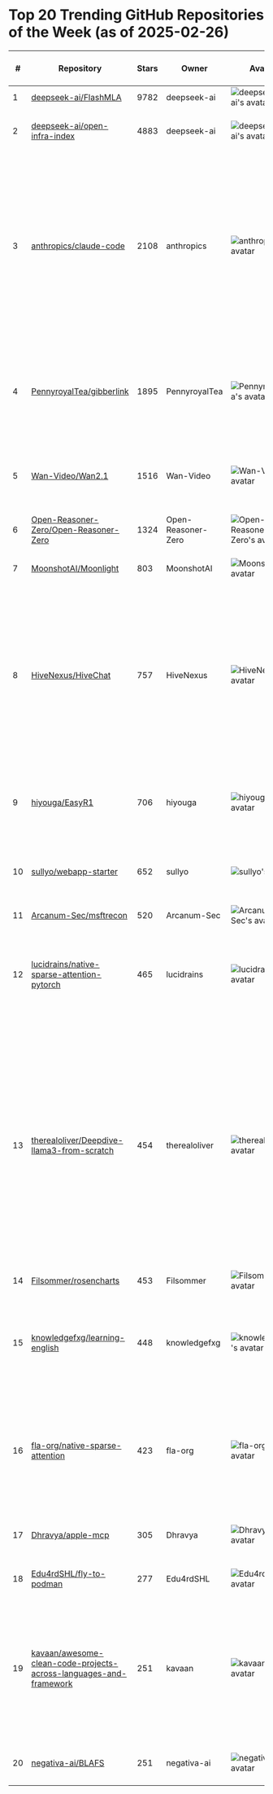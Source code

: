 # Top 20 Trending GitHub Repositories of the Week (as of 2025-02-26)

| # | Repository | Stars | Owner | Avatar | Description | Topics | URL | Created At | Updated At | Pushed At | Git URL | SSH URL | Clone URL | SVN URL | Homepage | Size | Language | Forks Count | Open Issues Count | Default Branch | License |
|---|------------|-------|-------|--------|-------------|--------|-----|------------|------------|-----------|---------|---------|-----------|---------|----------|------|----------|--------------|-------------------|----------------|---------|
| 1 | [deepseek-ai/FlashMLA](https://github.com/deepseek-ai/FlashMLA) | 9782 | deepseek-ai | ![deepseek-ai's avatar](https://avatars.githubusercontent.com/u/148330874?v=4) | No description | No topics | [https://github.com/deepseek-ai/FlashMLA](https://github.com/deepseek-ai/FlashMLA) | 2025-02-21T06:31:27Z | 2025-02-26T04:19:13Z | 2025-02-26T03:26:47Z | git://github.com/deepseek-ai/FlashMLA.git | git@github.com:deepseek-ai/FlashMLA.git | https://github.com/deepseek-ai/FlashMLA.git | https://github.com/deepseek-ai/FlashMLA | No homepage | 19 | C++ | 589 | 34 | main | MIT License |
| 2 | [deepseek-ai/open-infra-index](https://github.com/deepseek-ai/open-infra-index) | 4883 | deepseek-ai | ![deepseek-ai's avatar](https://avatars.githubusercontent.com/u/148330874?v=4) | No description | No topics | [https://github.com/deepseek-ai/open-infra-index](https://github.com/deepseek-ai/open-infra-index) | 2025-02-21T02:29:19Z | 2025-02-26T04:19:58Z | 2025-02-26T03:34:06Z | git://github.com/deepseek-ai/open-infra-index.git | git@github.com:deepseek-ai/open-infra-index.git | https://github.com/deepseek-ai/open-infra-index.git | https://github.com/deepseek-ai/open-infra-index | No homepage | 17 | No language specified | 75 | 0 | main | Creative Commons Zero v1.0 Universal |
| 3 | [anthropics/claude-code](https://github.com/anthropics/claude-code) | 2108 | anthropics | ![anthropics's avatar](https://avatars.githubusercontent.com/u/76263028?v=4) | Claude Code is an agentic coding tool that lives in your terminal, understands your codebase, and helps you code faster by executing routine tasks, explaining complex code, and handling git workflows - all through natural language commands. | No topics | [https://github.com/anthropics/claude-code](https://github.com/anthropics/claude-code) | 2025-02-22T17:41:21Z | 2025-02-26T04:19:26Z | 2025-02-25T01:44:42Z | git://github.com/anthropics/claude-code.git | git@github.com:anthropics/claude-code.git | https://github.com/anthropics/claude-code.git | https://github.com/anthropics/claude-code | https://docs.anthropic.com/s/claude-code | 14 | Shell | 101 | 72 | main | Other |
| 4 | [PennyroyalTea/gibberlink](https://github.com/PennyroyalTea/gibberlink) | 1895 | PennyroyalTea | ![PennyroyalTea's avatar](https://avatars.githubusercontent.com/u/27580209?v=4) | Two conversational AI agents switching from English to sound-level protocol after confirming they are both AI agents | No topics | [https://github.com/PennyroyalTea/gibberlink](https://github.com/PennyroyalTea/gibberlink) | 2025-02-23T11:03:29Z | 2025-02-26T04:14:03Z | 2025-02-25T21:57:57Z | git://github.com/PennyroyalTea/gibberlink.git | git@github.com:PennyroyalTea/gibberlink.git | https://github.com/PennyroyalTea/gibberlink.git | https://github.com/PennyroyalTea/gibberlink | No homepage | 11726 | TypeScript | 139 | 5 | main | MIT License |
| 5 | [Wan-Video/Wan2.1](https://github.com/Wan-Video/Wan2.1) | 1516 | Wan-Video | ![Wan-Video's avatar](https://avatars.githubusercontent.com/u/200620180?v=4) | Wan: Open and Advanced Large-Scale Video Generative Models | No topics | [https://github.com/Wan-Video/Wan2.1](https://github.com/Wan-Video/Wan2.1) | 2025-02-25T11:49:33Z | 2025-02-26T04:19:31Z | 2025-02-26T04:02:31Z | git://github.com/Wan-Video/Wan2.1.git | git@github.com:Wan-Video/Wan2.1.git | https://github.com/Wan-Video/Wan2.1.git | https://github.com/Wan-Video/Wan2.1 | No homepage | 5877 | Python | 97 | 29 | main | Apache License 2.0 |
| 6 | [Open-Reasoner-Zero/Open-Reasoner-Zero](https://github.com/Open-Reasoner-Zero/Open-Reasoner-Zero) | 1324 | Open-Reasoner-Zero | ![Open-Reasoner-Zero's avatar](https://avatars.githubusercontent.com/u/198758117?v=4) | Official Repo for Open-Reasoner-Zero | No topics | [https://github.com/Open-Reasoner-Zero/Open-Reasoner-Zero](https://github.com/Open-Reasoner-Zero/Open-Reasoner-Zero) | 2025-02-19T17:28:25Z | 2025-02-26T04:16:41Z | 2025-02-25T15:03:35Z | git://github.com/Open-Reasoner-Zero/Open-Reasoner-Zero.git | git@github.com:Open-Reasoner-Zero/Open-Reasoner-Zero.git | https://github.com/Open-Reasoner-Zero/Open-Reasoner-Zero.git | https://github.com/Open-Reasoner-Zero/Open-Reasoner-Zero | https://yasminezhang.notion.site/Open-Reasoner-Zero-19e12cf72d418007b9cdebf44b0e7903 | 9915 | Python | 50 | 12 | main | MIT License |
| 7 | [MoonshotAI/Moonlight](https://github.com/MoonshotAI/Moonlight) | 803 | MoonshotAI | ![MoonshotAI's avatar](https://avatars.githubusercontent.com/u/129152888?v=4) | No description | No topics | [https://github.com/MoonshotAI/Moonlight](https://github.com/MoonshotAI/Moonlight) | 2025-02-22T15:58:54Z | 2025-02-26T04:03:22Z | 2025-02-25T11:34:23Z | git://github.com/MoonshotAI/Moonlight.git | git@github.com:MoonshotAI/Moonlight.git | https://github.com/MoonshotAI/Moonlight.git | https://github.com/MoonshotAI/Moonlight | No homepage | 4661 | No language specified | 27 | 2 | master | MIT License |
| 8 | [HiveNexus/HiveChat](https://github.com/HiveNexus/HiveChat) | 757 | HiveNexus | ![HiveNexus's avatar](https://avatars.githubusercontent.com/u/197582194?v=4) | An AI chat bot for small and medium-sized teams, supporting models such as Deepseek, Open AI, Claude, and Gemini. 专为中小团队设计的 AI 聊天应用，支持 Deepseek、Open AI、Claude、Gemini 等模型。 | No topics | [https://github.com/HiveNexus/HiveChat](https://github.com/HiveNexus/HiveChat) | 2025-02-19T03:38:13Z | 2025-02-26T03:57:01Z | 2025-02-26T02:39:22Z | git://github.com/HiveNexus/HiveChat.git | git@github.com:HiveNexus/HiveChat.git | https://github.com/HiveNexus/HiveChat.git | https://github.com/HiveNexus/HiveChat | No homepage | 520 | TypeScript | 112 | 12 | main | Other |
| 9 | [hiyouga/EasyR1](https://github.com/hiyouga/EasyR1) | 706 | hiyouga | ![hiyouga's avatar](https://avatars.githubusercontent.com/u/16256802?v=4) | EasyR1: An Efficient, Scalable, Multi-Modality RL Training Framework based on veRL | No topics | [https://github.com/hiyouga/EasyR1](https://github.com/hiyouga/EasyR1) | 2025-02-22T04:17:31Z | 2025-02-26T04:18:45Z | 2025-02-25T20:54:09Z | git://github.com/hiyouga/EasyR1.git | git@github.com:hiyouga/EasyR1.git | https://github.com/hiyouga/EasyR1.git | https://github.com/hiyouga/EasyR1 | https://verl.readthedocs.io/en/latest/index.html | 497 | Python | 30 | 13 | main | Apache License 2.0 |
| 10 | [sullyo/webapp-starter](https://github.com/sullyo/webapp-starter) | 652 | sullyo | ![sullyo's avatar](https://avatars.githubusercontent.com/u/13056592?v=4) | A monorepo template for building webapps - perfect for LLMs | No topics | [https://github.com/sullyo/webapp-starter](https://github.com/sullyo/webapp-starter) | 2025-02-19T07:51:18Z | 2025-02-26T04:13:29Z | 2025-02-25T17:38:33Z | git://github.com/sullyo/webapp-starter.git | git@github.com:sullyo/webapp-starter.git | https://github.com/sullyo/webapp-starter.git | https://github.com/sullyo/webapp-starter | https://webapp-starter-web.vercel.app | 998 | TypeScript | 117 | 0 | main | MIT License |
| 11 | [Arcanum-Sec/msftrecon](https://github.com/Arcanum-Sec/msftrecon) | 520 | Arcanum-Sec | ![Arcanum-Sec's avatar](https://avatars.githubusercontent.com/u/171357548?v=4) | No description | No topics | [https://github.com/Arcanum-Sec/msftrecon](https://github.com/Arcanum-Sec/msftrecon) | 2025-02-21T04:13:29Z | 2025-02-26T04:17:32Z | 2025-02-25T21:00:25Z | git://github.com/Arcanum-Sec/msftrecon.git | git@github.com:Arcanum-Sec/msftrecon.git | https://github.com/Arcanum-Sec/msftrecon.git | https://github.com/Arcanum-Sec/msftrecon | No homepage | 31 | Python | 65 | 1 | main | No license |
| 12 | [lucidrains/native-sparse-attention-pytorch](https://github.com/lucidrains/native-sparse-attention-pytorch) | 465 | lucidrains | ![lucidrains's avatar](https://avatars.githubusercontent.com/u/108653?v=4) | Implementation of the sparse attention pattern proposed by the Deepseek team in their "Native Sparse Attention" paper | artificial-intelligence, attention, deep-learning, sparse-attention | [https://github.com/lucidrains/native-sparse-attention-pytorch](https://github.com/lucidrains/native-sparse-attention-pytorch) | 2025-02-19T03:37:52Z | 2025-02-26T04:02:42Z | 2025-02-25T21:35:22Z | git://github.com/lucidrains/native-sparse-attention-pytorch.git | git@github.com:lucidrains/native-sparse-attention-pytorch.git | https://github.com/lucidrains/native-sparse-attention-pytorch.git | https://github.com/lucidrains/native-sparse-attention-pytorch | No homepage | 36135 | Python | 17 | 3 | main | MIT License |
| 13 | [therealoliver/Deepdive-llama3-from-scratch](https://github.com/therealoliver/Deepdive-llama3-from-scratch) | 454 | therealoliver | ![therealoliver's avatar](https://avatars.githubusercontent.com/u/45092397?v=4) | Achieve the llama3 inference step-by-step, grasp the core concepts, master the process derivation, implement the code. | attention, attention-mechanism, gpt, inference, kv-cache, language-model, llama, llm-configuration, llms, mask, multi-head-attention, positional-encoding, residuals, rms, rms-norm, rope, rotary-position-encoding, swiglu, tokenizer, transformer | [https://github.com/therealoliver/Deepdive-llama3-from-scratch](https://github.com/therealoliver/Deepdive-llama3-from-scratch) | 2025-02-19T13:23:17Z | 2025-02-26T04:15:00Z | 2025-02-24T08:18:43Z | git://github.com/therealoliver/Deepdive-llama3-from-scratch.git | git@github.com:therealoliver/Deepdive-llama3-from-scratch.git | https://github.com/therealoliver/Deepdive-llama3-from-scratch.git | https://github.com/therealoliver/Deepdive-llama3-from-scratch | https://ko-fi.com/therealoliver | 18003 | Jupyter Notebook | 33 | 0 | main | MIT License |
| 14 | [Filsommer/rosencharts](https://github.com/Filsommer/rosencharts) | 453 | Filsommer | ![Filsommer's avatar](https://avatars.githubusercontent.com/u/37872171?v=4) | No description | No topics | [https://github.com/Filsommer/rosencharts](https://github.com/Filsommer/rosencharts) | 2025-02-19T00:48:51Z | 2025-02-26T04:04:55Z | 2025-02-25T09:13:33Z | git://github.com/Filsommer/rosencharts.git | git@github.com:Filsommer/rosencharts.git | https://github.com/Filsommer/rosencharts.git | https://github.com/Filsommer/rosencharts | No homepage | 53 | TypeScript | 4 | 0 | main | MIT License |
| 15 | [knowledgefxg/learning-english](https://github.com/knowledgefxg/learning-english) | 448 | knowledgefxg | ![knowledgefxg's avatar](https://avatars.githubusercontent.com/u/159929325?v=4) | 精选优质英语学习资源合集，专注于听说读写等核心技能的提升。包含语法、词汇和媒体资源，助您更好地学习英语。 | No topics | [https://github.com/knowledgefxg/learning-english](https://github.com/knowledgefxg/learning-english) | 2025-02-22T19:02:40Z | 2025-02-26T04:07:48Z | 2025-02-23T11:18:54Z | git://github.com/knowledgefxg/learning-english.git | git@github.com:knowledgefxg/learning-english.git | https://github.com/knowledgefxg/learning-english.git | https://github.com/knowledgefxg/learning-english | No homepage | 1001 | No language specified | 39 | 2 | main | No license |
| 16 | [fla-org/native-sparse-attention](https://github.com/fla-org/native-sparse-attention) | 423 | fla-org | ![fla-org's avatar](https://avatars.githubusercontent.com/u/40835596?v=4) | 🐳 Efficient Triton implementations for "Native Sparse Attention: Hardware-Aligned and Natively Trainable Sparse Attention" | No topics | [https://github.com/fla-org/native-sparse-attention](https://github.com/fla-org/native-sparse-attention) | 2025-02-21T18:27:44Z | 2025-02-26T04:01:32Z | 2025-02-26T00:13:07Z | git://github.com/fla-org/native-sparse-attention.git | git@github.com:fla-org/native-sparse-attention.git | https://github.com/fla-org/native-sparse-attention.git | https://github.com/fla-org/native-sparse-attention | https://arxiv.org/abs/2502.11089 | 115 | Python | 23 | 4 | main | MIT License |
| 17 | [Dhravya/apple-mcp](https://github.com/Dhravya/apple-mcp) | 305 | Dhravya | ![Dhravya's avatar](https://avatars.githubusercontent.com/u/63950637?v=4) | Collection of apple-native tools for the model context protocol. | No topics | [https://github.com/Dhravya/apple-mcp](https://github.com/Dhravya/apple-mcp) | 2025-02-19T23:50:49Z | 2025-02-26T04:03:01Z | 2025-02-21T05:53:53Z | git://github.com/Dhravya/apple-mcp.git | git@github.com:Dhravya/apple-mcp.git | https://github.com/Dhravya/apple-mcp.git | https://github.com/Dhravya/apple-mcp | https://x.com/DhravyaShah/status/1892363590671233255 | 69 | TypeScript | 15 | 0 | main | MIT License |
| 18 | [Edu4rdSHL/fly-to-podman](https://github.com/Edu4rdSHL/fly-to-podman) | 277 | Edu4rdSHL | ![Edu4rdSHL's avatar](https://avatars.githubusercontent.com/u/32582878?v=4) | Migrate from Docker to Podman. | No topics | [https://github.com/Edu4rdSHL/fly-to-podman](https://github.com/Edu4rdSHL/fly-to-podman) | 2025-02-21T07:29:48Z | 2025-02-25T19:29:40Z | 2025-02-21T20:21:35Z | git://github.com/Edu4rdSHL/fly-to-podman.git | git@github.com:Edu4rdSHL/fly-to-podman.git | https://github.com/Edu4rdSHL/fly-to-podman.git | https://github.com/Edu4rdSHL/fly-to-podman | No homepage | 8 | Shell | 4 | 0 | master | MIT License |
| 19 | [kavaan/awesome-clean-code-projects-across-languages-and-framework](https://github.com/kavaan/awesome-clean-code-projects-across-languages-and-framework) | 251 | kavaan | ![kavaan's avatar](https://avatars.githubusercontent.com/u/6542310?v=4) | Explore a curated list of awesome clean code projects across various programming languages and frameworks. Perfect for developers looking to improve code quality and best practices. | No topics | [https://github.com/kavaan/awesome-clean-code-projects-across-languages-and-framework](https://github.com/kavaan/awesome-clean-code-projects-across-languages-and-framework) | 2025-02-19T05:04:21Z | 2025-02-26T02:44:08Z | 2025-02-19T05:14:40Z | git://github.com/kavaan/awesome-clean-code-projects-across-languages-and-framework.git | git@github.com:kavaan/awesome-clean-code-projects-across-languages-and-framework.git | https://github.com/kavaan/awesome-clean-code-projects-across-languages-and-framework.git | https://github.com/kavaan/awesome-clean-code-projects-across-languages-and-framework | No homepage | 19 | No language specified | 52 | 2 | main | MIT License |
| 20 | [negativa-ai/BLAFS](https://github.com/negativa-ai/BLAFS) | 251 | negativa-ai | ![negativa-ai's avatar](https://avatars.githubusercontent.com/u/200137947?v=4) | A Bloat Aware Filesystem for Container Debloating. | container, docker | [https://github.com/negativa-ai/BLAFS](https://github.com/negativa-ai/BLAFS) | 2025-02-20T20:09:49Z | 2025-02-25T22:24:45Z | 2025-02-24T08:02:23Z | git://github.com/negativa-ai/BLAFS.git | git@github.com:negativa-ai/BLAFS.git | https://github.com/negativa-ai/BLAFS.git | https://github.com/negativa-ai/BLAFS | No homepage | 939 | Go | 6 | 0 | main | MIT License |